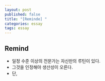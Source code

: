 ```yaml
---
layout: post
published: false
title: "[Reminde] "
categories: essay
tags: essay 
---
```


## Remind

- 일정 수준 이상의 전문가는 자신만의 루틴이 있다.
- 그것을 인정해야 생산성이 오른다.
- 단,  
